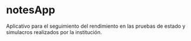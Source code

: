 # notesApp
Aplicativo para el seguimiento  del rendimiento en las pruebas de estado y simulacros realizados por la institución.
